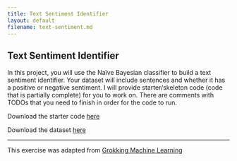 ```yaml
---
title: Text Sentiment Identifier
layout: default
filename: text-sentiment.md
--- 
```


## Text Sentiment Identifier

In this project, you will use the Naïve Bayesian classifier to build a text sentiment identifier. Your dataset will include sentences and whether it has a positive or negative sentiment. I will provide starter/skeleton code (code that is partially complete) for you to work on. There are comments with TODOs that you need to finish in order for the code to run.

Download the starter code [here](text-emotion.py)

Download the dataset [here](datasets/naivetext.csv)

***

This exercise was adapted from [Grokking Machine Learning](https://github.com/edualgo/Grokking-Machine-Learning/tree/main/Notebooks/Movie%20Box%20office%20Prediction)

